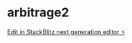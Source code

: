 # arbitrage2

[Edit in StackBlitz next generation editor ⚡️](https://stackblitz.com/~/github.com/gabrielmellace1/arbitrage2)